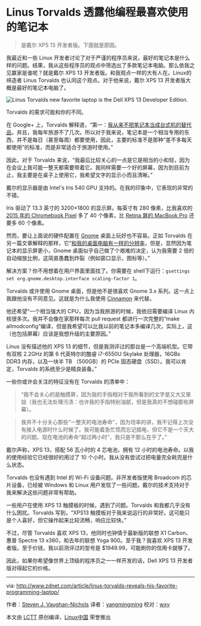 Linus Torvalds 透露他编程最喜欢使用的笔记本
=================

> 是戴尔 XPS 13 开发者版。下面就是原因。

我最近和一些 Linux 开发者讨论了对于严谨的程序员来说，最好的笔记本是什么样的问题。结果，我从这些程序员的观点中筛选出了多款笔记本电脑。那么依我之见赢家是谁呢？就是戴尔 XPS 13 开发者版。和我观点一样的大有人在。Linux的缔造者 Linus Torvalds 也认同这个观点。对于他来说，戴尔 XPS 13 开发者版大概是最好的笔记本电脑了。

![Linus Torvalds new favorite laptop is the Dell XPS 13 Developer Edition.](http://zdnet3.cbsistatic.com/hub/i/r/2016/07/18/702609c3-db38-4603-9f5f-4dcc3d71b140/resize/770xauto/50a8ba1c2acb1f0994aec2115d2e55ce/2016-dell-xps-13.jpg)

Torvalds 的需求可能和你的不同。

在 Google+ 上，Torvalds 解释道，“第一：[我从来不把笔记本当成台式机的替代品][1]，并且，我每年旅游不了几次。所以对于我来说，笔记本是一个相当专用的东西，并不是每日（甚至每周）都要使用，因此，主要的标准不是那种“差不多每天都使用”的标准，而是非常适合于旅游时使用。”

因此，对于 Torvalds 来说，“我最后比较关心的一点是它是相当的小和轻，因为在会议上我可能一整天都需要带着它。我同样需要一个好的屏幕，因为到目前为止，我主要是在桌子上使用它，我希望文字的显示小而且清晰。”

戴尔的显示器是由 Intel's Iris 540 GPU 支持的。在我的印象中，它表现的非常的不错。

Iris 驱动了 13.3 英寸的 3200×1800 的显示屏。每英寸有 280 像素，比我喜欢的 [2015 年的 Chromebook Pixel][2] 多了 40 个像素，比 [Retina 屏的 MacBook Pro][3] 还要多 60 个像素。

然而，要让上面说的硬件配置在 [Gnome][4] 桌面上玩好也不容易。正如 Torvalds 在另一篇文章解释的那样，它“[和我的桌面电脑有一样的分辨率][5]，但是，显然因为笔记本的显示屏更小，Gnome 桌面似乎自己做了个艰难的决定，认为我需要 2 倍的自动缩放比例，这简直愚蠢到炸裂（例如窗口显示，图标等）。”

解决方案？你不用想着在用户界面里面找了。你需要在 shell下运行：`gsettings set org.gnome.desktop.interface scaling-factor 1`。

Torvalds 或许使用 Gnome 桌面，但是他不是很喜欢 Gnome 3.x 系列。这一点上我跟他没有不同意见。这就是为什么我使用 [Cinnamon][7] 来代替。

他还希望“一个相当强大的 CPU，因为当我旅游的时候，我依旧需要编译 Linux 内核很多次。我并不会像在家那样每次 pull request 都进行一次完整的“make allmodconfig”编译，但是我希望可以比我以前的笔记本多编译几次，实际上，这（也包括屏幕）应该是我想升级的主要原因。”

Linus 没有描述他的 XPS 13 的细节，但是我测评过的那台是一个高端机型。它带有双核 2.2GHz 的第 6 代英特尔的酷睿 i7-6550U Skylake 处理器，16GBs DDR3 内存，以及一块半 TB （500GB）的 PCIe 固态硬盘（SSD）。我可以肯定，Torvalds 的系统至少是精良装备。”

一些你或许会关注的特征没有在 Torvalds 的清单中：

> “我不会关心的是触摸屏，因为我的手指相对于我所看到的文字是又大又笨拙（我也无法处理污渍：也许我的手指特别油腻，但是我真的不想碰那些屏幕）。

> 我并不十分关心那些“一整天的电池寿命”，因为坦率的讲，我不记得上次没有接入电源时什么时候了。我可能着急忙慌而忘记插电，但它不是一个天大的问题。现在电池的寿命“超过两小时”，我只是不那么在乎了。”

戴尔声称，XPS 13，搭配 56 瓦小时的 4 芯电池，拥有 12 小时的电池寿命。以我的使用经验它已经很好的用过了 10 个小时。我从没有尝试过把电量完全耗完是什么状态。

Torvalds 也没有遇到 Intel 的 Wi-Fi 设备问题。非开发者版使用 Broadcom 的芯片设备，已经被 Windows 和 Linux 用户发现了一些问题。戴尔的技术支持对于我来解决这些问题非常有帮助。

一些用户在使用 XPS 13 触摸板的时候，遇到了问题。Torvalds 和我都几乎没有什么困扰。Torvalds 写到，“XPS13 触摸板对于我来说运行的非常好。这可能只是个人喜好，但它操作起来比较流畅，响应比较快。”

不过，尽管 Torvalds 喜欢 XPS 13，他同时也钟情于最新版的联想 X1 Carbon、惠普 Spectre 13 x360，和去年的联想 Yoga 900。至于我？我喜欢 XPS 13 开发者版。至于价钱，我以前测评过的型号是 $1949.99，可能刷你的信用卡就够了。

因此，如果你希望像世界上顶级的程序员之一一样开发的话，Dell XPS 13 开发者版对得起它的价格。

--------------------------------------------------------------------------------

via: http://www.zdnet.com/article/linus-torvalds-reveals-his-favorite-programming-laptop/

作者：[Steven J. Vaughan-Nichols][a]
译者：[yangmingming](https://github.com/yangmingming)
校对：[wxy](https://github.com/wxy)

本文由 [LCTT](https://github.com/LCTT/TranslateProject) 原创编译，[Linux中国](https://linux.cn/) 荣誉推出

[a]: http://www.zdnet.com/meet-the-team/us/steven-j-vaughan-nichols/
[1]: https://plus.google.com/+LinusTorvalds/posts/VZj8vxXdtfe
[2]: http://www.zdnet.com/article/the-best-chromebook-ever-the-chromebook-pixel-2015/
[3]: http://www.zdnet.com/product/apple-15-inch-macbook-pro-with-retina-display-mid-2015/
[4]: https://www.gnome.org/
[5]: https://plus.google.com/+LinusTorvalds/posts/d7nfnWSXjfD
[6]: http://www.zdnet.com/article/linus-torvalds-finds-gnome-3-4-to-be-a-total-user-experience-design-failure/
[7]: http://www.zdnet.com/article/how-to-customise-your-linux-desktop-cinnamon/
